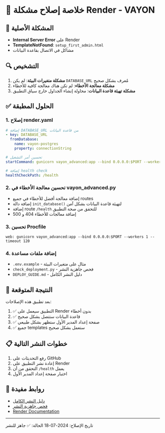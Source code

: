 # 🔧 خلاصة إصلاح مشكلة Render - VAYON

## 🚨 المشكلة الأصلية
- **Internal Server Error** على Render
- **TemplateNotFound**: `setup_first_admin.html`
- مشاكل في الاتصال بقاعدة البيانات

## 🔍 التشخيص
1. **مشكلة متغيرات البيئة**: لم يكن `DATABASE_URL` مُعرف بشكل صحيح
2. **مشكلة معالجة الأخطاء**: لم تكن هناك معالجة كافية للأخطاء
3. **مشكلة تهيئة قاعدة البيانات**: محاولة إنشاء الجداول خارج سياق التطبيق

## ✅ الحلول المطبقة

### 1. إصلاح render.yaml
```yaml
# إضافة DATABASE_URL من قاعدة البيانات
- key: DATABASE_URL
  fromDatabase:
    name: vayon-postgres
    property: connectionString

# تحسين أمر التشغيل
startCommand: gunicorn vayon_advanced:app --bind 0.0.0.0:$PORT --workers 1 --timeout 120

# إضافة health check
healthCheckPath: /health
```

### 2. تحسين معالجة الأخطاء في vayon_advanced.py
- إضافة معالجة أفضل للأخطاء في جميع routes
- إضافة دالة `init_database()` لتهيئة قاعدة البيانات بشكل آمن
- إضافة route `/health` للتحقق من صحة التطبيق
- إضافة معالجات للأخطاء 404 و 500

### 3. تحسين Procfile
```
web: gunicorn vayon_advanced:app --bind 0.0.0.0:$PORT --workers 1 --timeout 120
```

### 4. إضافة ملفات مساعدة
- `.env.example` - مثال على متغيرات البيئة
- `check_deployment.py` - فحص جاهزية النشر
- `DEPLOY_GUIDE.md` - دليل النشر الكامل

## 🎯 النتيجة المتوقعة
بعد تطبيق هذه الإصلاحات:
1. ✅ التطبيق سيعمل على Render بدون أخطاء
2. ✅ قاعدة البيانات ستتصل بشكل صحيح
3. ✅ صفحة إعداد المدير الأول ستظهر بشكل طبيعي
4. ✅ جميع templates ستعمل بشكل صحيح

## 📋 خطوات النشر التالية
1. رفع التحديثات على GitHub
2. إعادة نشر التطبيق على Render
3. التحقق من أن `/health` يعمل
4. اختبار صفحة إعداد المدير الأول

## 🔗 روابط مفيدة
- [دليل النشر الكامل](DEPLOY_GUIDE.md)
- [فحص جاهزية النشر](check_deployment.py)
- [Render Documentation](https://render.com/docs)

---
تاريخ الإصلاح: 2024-07-18
الحالة: ✅ جاهز للنشر
